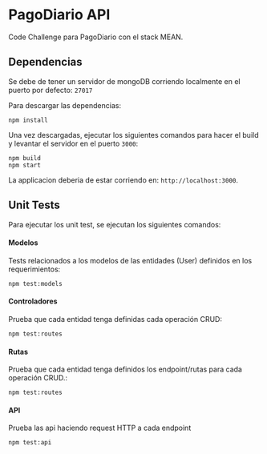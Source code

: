 # PagoDiario API

Code Challenge para PagoDiario con el stack MEAN.

## Dependencias

Se debe de tener un servidor de mongoDB corriendo localmente en el puerto por defecto: `27017`

Para descargar las dependencias:

```
npm install
```

Una vez descargadas, ejecutar los siguientes comandos para hacer el build y levantar el servidor en el puerto `3000`:

```
npm build
npm start
```

La applicacion deberia de estar corriendo en: `http://localhost:3000`.

## Unit Tests

Para ejecutar los unit test, se ejecutan los siguientes comandos:

#### Modelos

Tests relacionados a los modelos de las entidades (User) definidos en los requerimientos:

```
npm test:models
```

#### Controladores

Prueba que cada entidad tenga definidas cada operación CRUD:

```
npm test:routes
```

#### Rutas

Prueba que cada entidad tenga definidos los endpoint/rutas para cada operación CRUD.:

```
npm test:routes
```

#### API

Prueba las api haciendo request HTTP a cada endpoint

```
npm test:api
```
